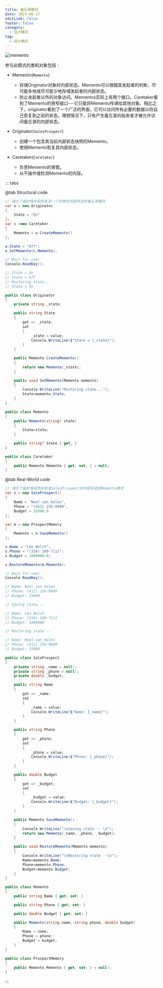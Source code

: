 ```yaml
---
title: 备忘录模式
date: 2023-06-17
editLink: false
footer: false
category:
  - 设计模式
tag:
  - 设计模式
---
```


![memento](https://image.ilyl.life:8443/design-pattern/memento.png)

参与此模式的类和对象包括：

- Memento(`Memento`)
  - 存储Originator对象的内部状态。Memento可以根据其发起者的判断，尽可能多地或尽可能少地存储发起者的内部状态。
  - 防止发起者以外的对象访问。Mementos实际上有两个接口。Caretaker看到了Memento的狭窄接口---它只能将Memento传递给其他对象。相比之下，originator看到了一个广泛的界面，它可以访问所有必要的数据以将自己恢复到之前的状态。理想情况下，只有产生备忘录的始发者才被允许访问备忘录的内部状态。

- Originator(`SalesProspect`)
  - 创建一个包含其当前内部状态快照的Memento。
  - 使用Memento恢复其内部状态。

- Caretaker(`Caretaker`)
  - 负责Memento的保管。
  - 从不操作或检测Memento的内容。

::: tabs

@tab Structural code

```cs
// 演示了临时保存和恢复另一个对象的内部状态的备忘录模式
var o = new Originator
{
    State = "On"
};
var c =new Caretaker
{
    Memento = o.CreateMemento()
};

o.State = "Off";
o.SetMemento(c.Memento);

// Wait for user
Console.ReadKey();

// State = On
// State = Off
// Restoring state...
// State = On

public class Originator
{
    private string _state;

    public string State
    {
        get => _state;
        set
        {
            _state = value;
            Console.WriteLine($"State = {_state}");
        }
    }

    public Memento CreateMemento()
    {
        return new Memento(_state);
    }

    public void SetMemento(Memento memento)
    {
        Console.WriteLine("Restoring state...");
        State=memento.State;
    }
}

public class Memento
{
    public Memento(string? state)
    {
        State=state;
    }

    public string? State { get; }
}

public class Caretaker
{
    public Memento Memento { get; set; } = null;
}
```

@tab Real-World code

```cs
// 演示了临时保存然后恢复SalesProspect的内部状态的Memento模式
var s = new SaleProspect()
{
    Name = "Noel van Halen",
    Phone = "(412) 256-0990",
    Budget = 25000.0
};

var m = new ProspectMemory
{
    Memento = s.SaveMemento()
};

s.Name = "Leo Welch";
s.Phone = "(310) 209-7111";
s.Budget = 1000000.0;

s.RestoreMemento(m.Memento);

// Wait for user
Console.ReadKey();

// Name: Noel van Halen
// Phone: (412) 256-0990
// Budget: 25000

// Saving state --

// Name: Leo Welch
// Phone: (310) 209-7111
// Budget: 1000000

// Restoring state --

// Name: Noel van Halen
// Phone: (412) 256-0990
// Budget: 25000

public class SaleProspect
{
    private string _name = null!;
    private string _phone = null!;
    private double _budget;

    public string Name
    {
        get => _name;
        set
        {
            _name = value;
            Console.WriteLine($"Name: {_name}");
        }
    }

    public string Phone
    {
        get => _phone;
        set
        {
            _phone = value;
            Console.WriteLine($"Phone: {_phone}");
        }
    }

    public double Budget
    {
        get => _budget;
        set
        {
            _budget = value;
            Console.WriteLine($"Budget: {_budget}");
        }
    }

    public Memento SaveMemento()
    {
        Console.WriteLine("\nSaving state -- \n");
        return new Memento(_name, _phone, _budget);
    }

    public void RestoreMemento(Memento memento)
    {
        Console.WriteLine("\nRestoring state --\n");
        Name=memento.Name;
        Phone=memento.Phone;
        Budget=memento.Budget;
    }
}

public class Memento
{
    public string Name { get; set; }

    public string Phone { get; set; }

    public double Budget { get; set; }

    public Memento(string name, string phone, double budget)
    {
        Name = name;
        Phone = phone;
        Budget = budget;
    }
}

public class ProspectMemory
{
    public Memento Memento { get; set; } = null!;
}
```

:::
